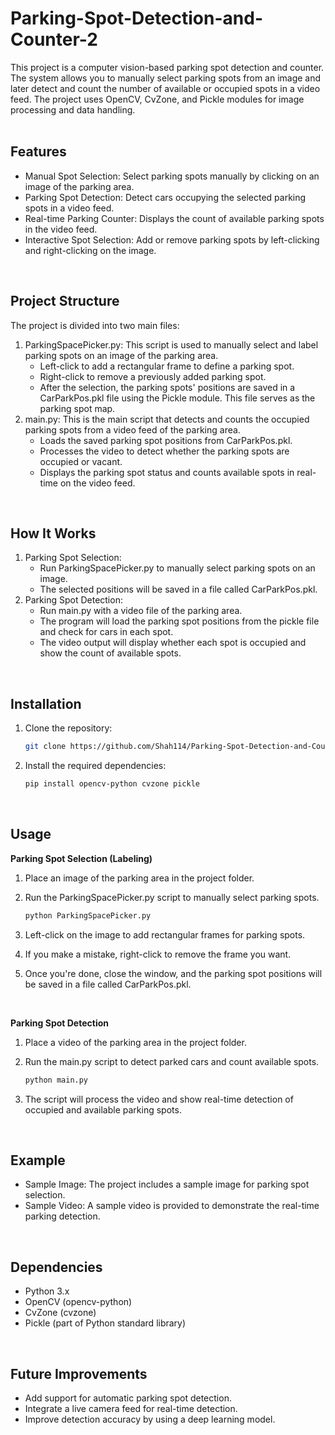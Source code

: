 # Parking-Spot-Detection-and-Counter-2
This project is a computer vision-based parking spot detection and counter. The system allows you to manually select parking spots from an image and later detect and count the number of available or occupied spots in a video feed. The project uses OpenCV, CvZone, and Pickle modules for image processing and data handling. <br/>
<br/>

## Features
* Manual Spot Selection: Select parking spots manually by clicking on an image of the parking area.
* Parking Spot Detection: Detect cars occupying the selected parking spots in a video feed.
* Real-time Parking Counter: Displays the count of available parking spots in the video feed.
* Interactive Spot Selection: Add or remove parking spots by left-clicking and right-clicking on the image. <br/>
<br/>

## Project Structure
The project is divided into two main files: <br/>
1. ParkingSpacePicker.py: This script is used to manually select and label parking spots on an image of the parking area. <br/>
   * Left-click to add a rectangular frame to define a parking spot.
   * Right-click to remove a previously added parking spot.
   * After the selection, the parking spots' positions are saved in a CarParkPos.pkl file using the Pickle module. This file serves as the parking spot map.
2. main.py: This is the main script that detects and counts the occupied parking spots from a video feed of the parking area. <br/>
   * Loads the saved parking spot positions from CarParkPos.pkl.
   * Processes the video to detect whether the parking spots are occupied or vacant.
   * Displays the parking spot status and counts available spots in real-time on the video feed. <br/>
<br/>

## How It Works
1. Parking Spot Selection:
   * Run ParkingSpacePicker.py to manually select parking spots on an image.
   * The selected positions will be saved in a file called CarParkPos.pkl. <br/>
2. Parking Spot Detection:
   * Run main.py with a video file of the parking area.
   * The program will load the parking spot positions from the pickle file and check for cars in each spot.
   * The video output will display whether each spot is occupied and show the count of available spots. <br/>
<br/>

## Installation
1. Clone the repository:

   ```bash
   git clone https://github.com/Shah114/Parking-Spot-Detection-and-Counter-2.git
   ```

2. Install the required dependencies:

   ```bash
   pip install opencv-python cvzone pickle
   ```
<br/>

## Usage
**Parking Spot Selection (Labeling)** <br/>
1. Place an image of the parking area in the project folder.
2. Run the ParkingSpacePicker.py script to manually select parking spots.

   ```bash
   python ParkingSpacePicker.py
   ```
3. Left-click on the image to add rectangular frames for parking spots.
4. If you make a mistake, right-click to remove the frame you want.
5. Once you're done, close the window, and the parking spot positions will be saved in a file called CarParkPos.pkl. <br/>
<br/>

**Parking Spot Detection** <br/>
1. Place a video of the parking area in the project folder.
2. Run the main.py script to detect parked cars and count available spots.

   ```bash
   python main.py
   ```
3. The script will process the video and show real-time detection of occupied and available parking spots. <br/>
<br/>

## Example
* Sample Image: The project includes a sample image for parking spot selection.
* Sample Video: A sample video is provided to demonstrate the real-time parking detection. <br/>
<br/>

## Dependencies
* Python 3.x
* OpenCV (opencv-python)
* CvZone (cvzone)
* Pickle (part of Python standard library) <br/>
<br/>

## Future Improvements
* Add support for automatic parking spot detection.
* Integrate a live camera feed for real-time detection.
* Improve detection accuracy by using a deep learning model.
